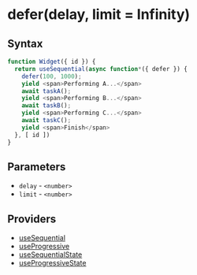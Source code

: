 # defer(delay, limit = Infinity)

## Syntax

```js
function Widget({ id }) {
  return useSequential(async function*({ defer }) {
    defer(100, 1000);
    yield <span>Performing A...</span>
    await taskA();
    yield <span>Performing B...</span>
    await taskB();
    yield <span>Performing C...</span>
    await taskC();
    yield <span>Finish</span>
  }, [ id ])
}
```

## Parameters

* `delay` - `<number>`
* `limit` - `<number>`

## Providers

* [useSequential](useSequential.md)
* [useProgressive](useProgressive.md)
* [useSequentialState](useSequentialState.md)
* [useProgressiveState](useProgressiveState.md)
